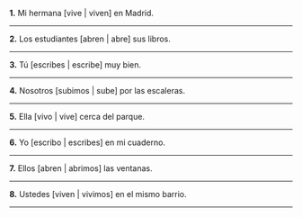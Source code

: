 **1.** Mi hermana [vive | viven] en Madrid.

_______________________________________

**2.** Los estudiantes [abren | abre] sus libros.

_______________________________________

**3.** Tú [escribes | escribe] muy bien.

_______________________________________

**4.** Nosotros [subimos | sube] por las escaleras.

_______________________________________

**5.** Ella [vivo | vive] cerca del parque.

_______________________________________

**6.** Yo [escribo | escribes] en mi cuaderno.

_______________________________________

**7.** Ellos [abren | abrimos] las ventanas.

_______________________________________

**8.** Ustedes [viven | vivimos] en el mismo barrio.

_______________________________________